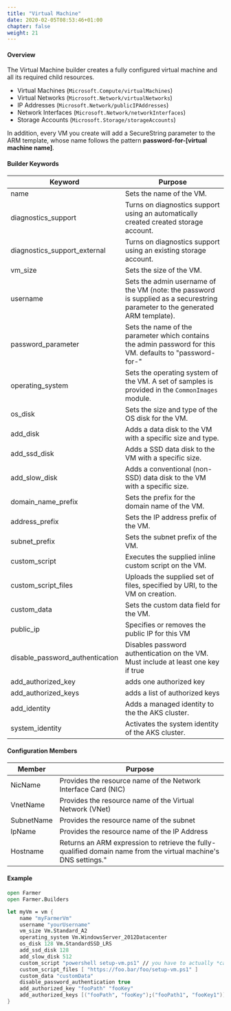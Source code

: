 ```yaml
---
title: "Virtual Machine"
date: 2020-02-05T08:53:46+01:00
chapter: false
weight: 21
---
```


#### Overview
The Virtual Machine builder creates a fully configured virtual machine and all its required child resources.

* Virtual Machines (`Microsoft.Compute/virtualMachines`)
* Virtual Networks (`Microsoft.Network/virtualNetworks`)
* IP Addresses (`Microsoft.Network/publicIPAddresses`)
* Network Interfaces (`Microsoft.Network/networkInterfaces`)
* Storage Accounts (`Microsoft.Storage/storageAccounts`)

In addition, every VM you create will add a SecureString parameter to the ARM template, whose name follows the pattern **password-for-[virtual machine name]**.

#### Builder Keywords

|Keyword|Purpose|
|-|-|
|name|Sets the name of the VM.|
|diagnostics_support|Turns on diagnostics support using an automatically created created storage account.|
|diagnostics_support_external|Turns on diagnostics support using an existing storage account.|
|vm_size|Sets the size of the VM.|
|username|Sets the admin username of the VM (note: the password is supplied as a securestring parameter to the generated ARM template).|
|password_parameter|Sets the name of the parameter which contains the admin password for this VM. defaults to "password-for-<VM-name>"|
|operating_system|Sets the operating system of the VM. A set of samples is provided in the `CommonImages` module.|
|os_disk|Sets the size and type of the OS disk for the VM.|
|add_disk|Adds a data disk to the VM with a specific size and type.|
|add_ssd_disk|Adds a SSD data disk to the VM with a specific size.|
|add_slow_disk|Adds a conventional (non-SSD) data disk to the VM with a specific size.|
|domain_name_prefix|Sets the prefix for the domain name of the VM.|
|address_prefix|Sets the IP address prefix of the VM.|
|subnet_prefix|Sets the subnet prefix of the VM.|
|custom_script|Executes the supplied inline custom script on the VM.|
|custom_script_files|Uploads the supplied set of files, specified by URI, to the VM on creation.|
|custom_data|Sets the custom data field for the VM.|
|public_ip|Specifies or removes the public IP for this VM|
|disable_password_authentication|Disables password authentication on the VM. Must include at least one key if true|
|add_authorized_key|adds one authorized key|
|add_authorized_keys|adds a list of authorized keys|
|add_identity|Adds a managed identity to the the AKS cluster.|
|system_identity|Activates the system identity of the AKS cluster.|

#### Configuration Members

|Member|Purpose|
|-|-|
|NicName|Provides the resource name of the Network Interface Card (NIC)|
|VnetName|Provides the resource name of the Virtual Network (VNet)|
|SubnetName|Provides the resource name of the subnet|
|IpName|Provides the resource name of the IP Address|
|Hostname|Returns an ARM expression to retrieve the fully-qualified domain name from the virtual machine's DNS settings."|

#### Example

```fsharp
open Farmer
open Farmer.Builders

let myVm = vm {
    name "myFarmerVm"
    username "yourUsername"
    vm_size Vm.Standard_A2
    operating_system Vm.WindowsServer_2012Datacenter
    os_disk 128 Vm.StandardSSD_LRS
    add_ssd_disk 128
    add_slow_disk 512
    custom_script "powershell setup-vm.ps1" // you have to actually *call* the script
    custom_script_files [ "https://foo.bar/foo/setup-vm.ps1" ]
    custom_data "customData"
    disable_password_authentication true
    add_authorized_key "fooPath" "fooKey"
    add_authorized_keys [("fooPath", "fooKey");("fooPath1", "fooKey1")]
}
```